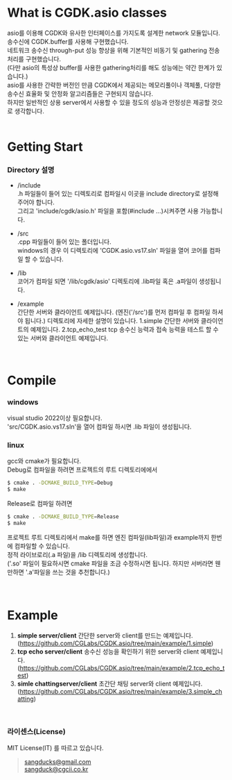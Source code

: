 # What is CGDK.asio classes
asio를 이용해 CGDK와 유사한 인터페이스를 가지도록 설계한 network 모듈입니다.<br>
송수신에 CGDK.buffer를 사용해 구현했습니다.<br>
네트워크 송수신 through-put 성능 향상을 위해 기본적인 비동기 및 gathering 전송 처리를 구현했습니다.<br>
(다만 asio의 특성상 buffer를 사용한 gathering처리를 해도 성능에는 약간 한계가 있습니다.)<br>
asio를 사용한 간략한 버전인 만큼 CGDK에서 제공되는 메모리풀이나 객체풀, 다양한 송수신 효율화 및 안정화 알고리즘들은 구현되지 않습니다. <br>
하지만 일반적인 상용 server에서 사용할 수 있을 정도의 성능과 안정성은 제공할 것으로 생각합니다.<br>
<br>

# Getting Start
### Directory 설명
- /include<br>
.h 파일들이 들어 있는 디렉토리로 컴파일시 이곳을 include directory로 설정해 주어야 합니다.<br>
그리고 'include/cgdk/asio.h' 파일을 포함(#include ...)시켜주면 사용 가능합니다.<br>

- /src <br>
.cpp 파일들이 들어 있는 폴더입니다.<br>
windows의 경우 이 디렉토리에 'CGDK.asio.vs17.sln' 파일을 열어 코어를 컴파일 할 수 있습니다.<br>

- /lib<br>
코어가 컴파일 되면 '/lib/cgdk/asio' 디렉토리에 .lib파일 혹은 .a파일이 생성됩니다.<br>

- /example<br>
간단한 서버와 클라이언트 예제입니다.
(엔진('/src')를 먼저 컴파일 후 컴파일 하셔야 됩니다.)
디렉토리에 자세한 설명이 있습니다.
1.simple 간단한 서버와 클라이언트의 예제입니다.
2.tcp_echo_test tcp 송수신 능력과 접속 능력을 테스트 할 수 있는 서버와 클라이언트 예제입니다.

<br>

# Compile
### windows
visual studio 2022이상 필요합니다.<br>
'src/CGDK.asio.vs17.sln'을 열어 컴파일 하시면 .lib 파일이 생성됩니다.<br>

### linux
gcc와 cmake가 필요합니다.<br>
Debug로 컴파일을 하려면 프로젝트의 루트 디렉토리에에서<br>
```bash
$ cmake . -DCMAKE_BUILD_TYPE=Debug
$ make
```
Release로 컴파일 하려면<br>
```bash
$ cmake . -DCMAKE_BUILD_TYPE=Release
$ make
```
프로젝트 루트 디렉토리에서 make를 하면 엔진 컴파일(lib파일)과 example까지 한번에 컴파일할 수 있습니다.<br>
정적 라이브로리(.a 파일)을 /lib 디렉토리에 생성합니다.<br>
('.so' 파일이 필요하시면 cmake 파일을 조금 수정하시면 됩니다. 하지만 서버라면 웬만하면 '.a'파일을 쓰는 것을 추천합니다.)<br>
<br>
<br>
# Example<br>
1. __simple server/client__ 간단한 server와 client를 만드는 예제입니다. (https://github.com/CGLabs/CGDK.asio/tree/main/example/1.simple)<br>
2. __tcp echo server/client__ 송수신 성능을 확인하기 위한 server와 client 예제입니다.(https://github.com/CGLabs/CGDK.asio/tree/main/example/2.tcp_echo_test)<br>
3. __simle chattingserver/client__ 초간단 채팅 server와 client 예제입니다.(https://github.com/CGLabs/CGDK.asio/tree/main/example/3.simple_chatting)<br>
<br>

### 라이센스(License)<br>

   MIT License(IT) 를 따르고 있습니다.<br>

> sangducks@gmail.com<br>
> sangduck@cgcii.co.kr<br>

